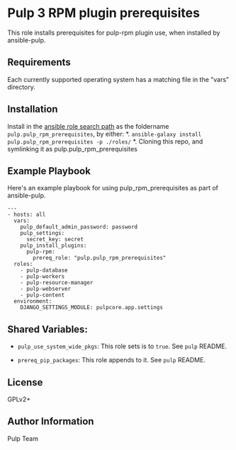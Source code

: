 Pulp 3 RPM plugin prerequisites
===============================

This role installs prerequisites for pulp-rpm plugin use, when installed by
ansible-pulp.

Requirements
------------

Each currently supported operating system has a matching file in the "vars"
directory.

Installation
------------

Install in the [ansible role search path](https://docs.ansible.com/ansible/latest/user_guide/playbooks_reuse_roles.html#role-search-path)
as the foldername `pulp.pulp_rpm_prerequisites`, by either:
*. `ansible-galaxy install pulp.pulp_rpm_prerequisites -p ./roles/`
*. Cloning this repo, and symlinking it as pulp.pulp_rpm_prerequisites

Example Playbook
----------------

Here's an example playbook for using pulp_rpm_prerequisites as part of ansible-pulp.

    ---
    - hosts: all
      vars:
        pulp_default_admin_password: password
        pulp_settings:
          secret_key: secret
        pulp_install_plugins:
          pulp-rpm:
            prereq_role: "pulp.pulp_rpm_prerequisites"
      roles:
        - pulp-database
        - pulp-workers
        - pulp-resource-manager
        - pulp-webserver
        - pulp-content
      environment:
        DJANGO_SETTINGS_MODULE: pulpcore.app.settings

Shared Variables:
-----------------

* `pulp_use_system_wide_pkgs`: This role sets is to `true`. See `pulp` README.

* `prereq_pip_packages`: This role appends to it. See `pulp` README.

License
-------

GPLv2+

Author Information
------------------

Pulp Team
